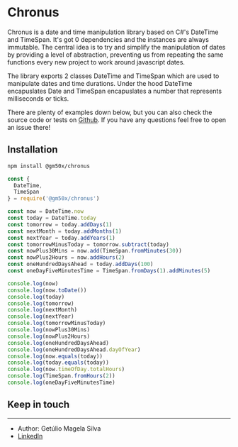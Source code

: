 # Chronus
Chronus is a date and time manipulation library based on C#'s DateTime and TimeSpan. It's got 0 dependencies and the instances are always immutable. The central idea is to try and simplify the manipulation of dates by providing a level of abstraction, preventing us from repeating the same functions every new project to work around javascript dates.

The library exports 2 classes DateTime and TimeSpan which are used to manipulate dates and time durations. Under the hood DateTime encapuslates Date and TimeSpan encapuslates a number that represents milliseconds or ticks.

There are plenty of examples down below, but you can also check the source code or tests on [Github](https://github.com/gm50x/chronus). If you have any questions feel free to open an issue there!
## Installation
```bash
npm install @gm50x/chronus
```

```javascript
const {
  DateTime,
  TimeSpan
} = require('@gm50x/chronus')

const now = DateTime.now
const today = DateTime.today
const tomorrow = today.addDays(1)
const nextMonth = today.addMonths(1)
const nextYear = today.addYears(1)
const tomorrowMinusToday = tomorrow.subtract(today)
const nowPlus30Mins = now.add(TimeSpan.fromMinutes(30))
const nowPlus2Hours = now.addHours(2)
const oneHundredDaysAhead = today.addDays(100)
const oneDayFiveMinutesTime = TimeSpan.fromDays(1).addMinutes(5)

console.log(now)
console.log(now.toDate())
console.log(today)
console.log(tomorrow)
console.log(nextMonth)
console.log(nextYear)
console.log(tomorrowMinusToday)
console.log(nowPlus30Mins)
console.log(nowPlus2Hours)
console.log(oneHundredDaysAhead)
console.log(oneHundredDaysAhead.dayOfYear)
console.log(now.equals(today))
console.log(today.equals(today))
console.log(now.timeOfDay.totalHours)
console.log(TimeSpan.fromHours(2))
console.log(oneDayFiveMinutesTime)
```

## Keep in touch
---
- Author: Getúlio Magela Silva
- [LinkedIn](https://linkedin.com/in/getuliomagela)